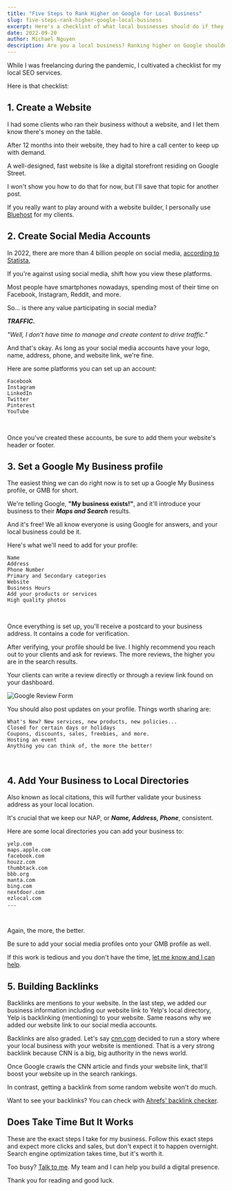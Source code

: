 ```yaml
---
title: "Five Steps to Rank Higher on Google for Local Business"
slug: five-steps-rank-higher-google-local-business
excerpt: Here's a checklist of what local businesses should do if they want to rank on Google.
date: 2022-09-20
author: Michael Nguyen
description: Are you a local business? Ranking higher on Google shouldn't be hard. Follow this guide and increase your leads and sales. 
---
```


While I was freelancing during the pandemic, I cultivated a checklist for my local SEO services.

Here is that checklist:

## 1. Create a Website

I had some clients who ran their business without a website, and I let them know there's money on the table.

After 12 months into their website, they had to hire a call center to keep up with demand.

A well-designed, fast website is like a digital storefront residing on Google Street.

I won't show you how to do that for now, but I'll save that topic for another post.

If you really want to play around with a website builder, I personally use [Bluehost](https://bluehost.com/) for my clients.

## 2. Create Social Media Accounts

In 2022, there are more than 4 billion people on social media, [according to Statista](https://www.statista.com/statistics/278414/number-of-worldwide-social-network-users/), 

If you're against using social media, shift how you view these platforms.

Most people have smartphones nowadays, spending most of their time on Facebook, Instagram, Reddit, and more.

So... is there any value participating in social media? 

__*TRAFFIC.*__

*"Well, I don't have time to manage and create content to drive traffic."*

And that's okay. As long as your social media accounts have your logo, name, address, phone, and website link, we're fine.

Here are some platforms you can set up an account:
```
Facebook
Instagram
LinkedIn
Twitter
Pinterest
YouTube
```
<br>  

Once you've created these accounts, be sure to add them your website's header or footer.

## 3. Set a Google My Business profile

The easiest thing we can do right now is to set up a Google My Business profile, or GMB for short. 

We're telling Google, **"My business exists!"**, and it'll introduce your business to their ***Maps and Search*** results.

And it's free! We all know everyone is using Google for answers, and your local business could be it.

Here's what we'll need to add for your profile:

```
Name
Address
Phone Number
Primary and Secondary categories
Website
Business Hours
Add your products or services
High quality photos
```
<br>  

Once everything is set up, you'll receive a postcard to your business address. It contains a code for verification.

After verifying, your profile should be live. I highly recommend you reach out to your clients and ask for reviews. The more reviews, the higher you are in the search results.

Your clients can write a review directly or through a review link found on your dashboard.

![Google Review Form](/images/google-review-form.png "Google Review Form")

You should also post updates on your profile. Things worth sharing are:

```
What's New? New services, new products, new policies...
Closed for certain days or holidays
Coupons, discounts, sales, freebies, and more.
Hosting an event
Anything you can think of, the more the better!
```
<br>  

## 4. Add Your Business to Local Directories

Also known as local citations, this will further validate your business address as your local location.

It's crucial that we keep our NAP, or **_Name, Address, Phone_**, consistent.

Here are some local directories you can add your business to:

```
yelp.com
maps.apple.com
facebook.com
houzz.com
thumbtack.com
bbb.org
manta.com
bing.com
nextdoor.com
ezlocal.com
...
```
<br>  

Again, the more, the better.

Be sure to add your social media profiles onto your GMB profile as well.

If this work is tedious and you don't have the time, [let me know and I can help](/contact).

## 5. Building Backlinks

Backlinks are mentions to your website. In the last step, we added our business information including our website link to Yelp's local directory, Yelp is backlinking (mentioning) to your website. Same reasons why we added our website link to our social media accounts.

Backlinks are also graded. Let's say [cnn.com](https://cnn.com) decided to run a story where your local business with your website is mentioned. That is a very strong backlink because CNN is a big, big authority in the news world.

Once Google crawls the CNN article and finds your website link, that'll boost your website up in the search rankings.

In contrast, getting a backlink from some random website won't do much.

Want to see your backlinks? You can check with [Ahrefs' backlink checker](https://ahrefs.com/backlink-checker).

## Does Take Time But It Works

These are the exact steps I take for my business. Follow this exact steps and expect more clicks and sales, but don't expect it to happen overnight. Search engine optimization takes time, but it's worth it.

Too busy? [Talk to me](/contact). My team and I can help you build a digital presence. 

Thank you for reading and good luck.




